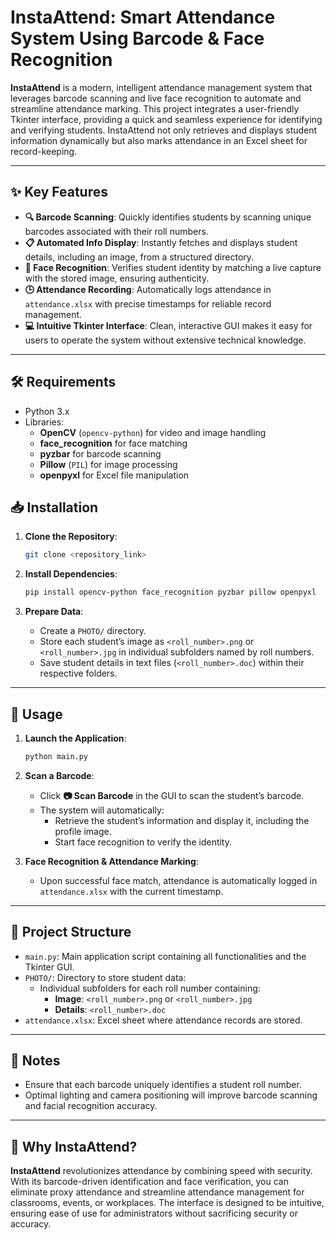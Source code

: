 # InstaAttend: Smart Attendance System Using Barcode & Face Recognition

**InstaAttend** is a modern, intelligent attendance management system that leverages barcode scanning and live face recognition to automate and streamline attendance marking. This project integrates a user-friendly Tkinter interface, providing a quick and seamless experience for identifying and verifying students. InstaAttend not only retrieves and displays student information dynamically but also marks attendance in an Excel sheet for record-keeping.

---

## ✨ Key Features

- **🔍 Barcode Scanning**: Quickly identifies students by scanning unique barcodes associated with their roll numbers.
- **📋 Automated Info Display**: Instantly fetches and displays student details, including an image, from a structured directory.
- **🤳 Face Recognition**: Verifies student identity by matching a live capture with the stored image, ensuring authenticity.
- **🕒 Attendance Recording**: Automatically logs attendance in `attendance.xlsx` with precise timestamps for reliable record management.
- **💻 Intuitive Tkinter Interface**: Clean, interactive GUI makes it easy for users to operate the system without extensive technical knowledge.

---

## 🛠️ Requirements

- Python 3.x
- Libraries:
  - **OpenCV** (`opencv-python`) for video and image handling
  - **face_recognition** for face matching
  - **pyzbar** for barcode scanning
  - **Pillow** (`PIL`) for image processing
  - **openpyxl** for Excel file manipulation

## 📥 Installation

1. **Clone the Repository**:
   ```bash
   git clone <repository_link>
   ```

2. **Install Dependencies**:
   ```bash
   pip install opencv-python face_recognition pyzbar pillow openpyxl
   ```

3. **Prepare Data**:
   - Create a `PHOTO/` directory.
   - Store each student’s image as `<roll_number>.png` or `<roll_number>.jpg` in individual subfolders named by roll numbers.
   - Save student details in text files (`<roll_number>.doc`) within their respective folders.

---

## 🚀 Usage

1. **Launch the Application**:
   ```bash
   python main.py
   ```

2. **Scan a Barcode**:
   - Click **📷 Scan Barcode** in the GUI to scan the student’s barcode.
   - The system will automatically:
     - Retrieve the student’s information and display it, including the profile image.
     - Start face recognition to verify the identity.
   
3. **Face Recognition & Attendance Marking**:
   - Upon successful face match, attendance is automatically logged in `attendance.xlsx` with the current timestamp.

---

## 📂 Project Structure

- `main.py`: Main application script containing all functionalities and the Tkinter GUI.
- `PHOTO/`: Directory to store student data:
  - Individual subfolders for each roll number containing:
    - **Image**: `<roll_number>.png` or `<roll_number>.jpg`
    - **Details**: `<roll_number>.doc`
- `attendance.xlsx`: Excel sheet where attendance records are stored.

---

## 📝 Notes

- Ensure that each barcode uniquely identifies a student roll number.
- Optimal lighting and camera positioning will improve barcode scanning and facial recognition accuracy.
  
---

## 🎉 Why InstaAttend?

**InstaAttend** revolutionizes attendance by combining speed with security. With its barcode-driven identification and face verification, you can eliminate proxy attendance and streamline attendance management for classrooms, events, or workplaces. The interface is designed to be intuitive, ensuring ease of use for administrators without sacrificing security or accuracy.

